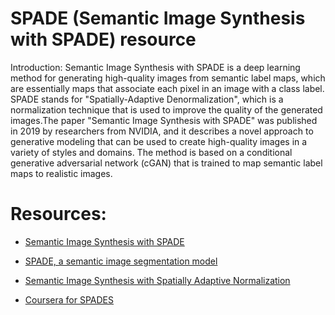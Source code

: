 # SPADE (Semantic Image Synthesis with SPADE) resource 

  Introduction:
        Semantic Image Synthesis with SPADE is a deep learning method for generating high-quality images from semantic label maps, which are essentially maps that associate each pixel in an image with a class label. SPADE stands for "Spatially-Adaptive Denormalization", which is a normalization technique that is used to improve the quality of the generated images.The paper "Semantic Image Synthesis with SPADE" was published in 2019 by researchers from NVIDIA, and it describes a novel approach to generative modeling that can be used to create high-quality images in a variety of styles and domains. The method is based on a conditional generative adversarial network (cGAN) that is trained to map semantic label maps to realistic images.

# Resources:
 - [Semantic Image Synthesis with SPADE](https://arxiv.org/pdf/2012.04644.pdf)
     
 - [SPADE, a semantic image segmentation model](https://www.kaggle.com/code/residentmario/spade-a-semantic-image-segmentation-model)

- [Semantic Image Synthesis with Spatially Adaptive Normalization](https://youtu.be/XKFp0bFG1tE)

- [Coursera for SPADES](https://www.coursera.org/lecture/data-patterns/5-3-spade-sequential-pattern-mining-in-vertical-data-format-sOm9A)